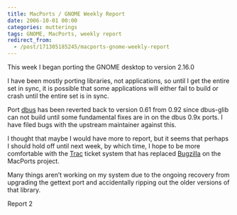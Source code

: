 ```yaml
---
title: MacPorts / GNOME Weekly Report
date: 2006-10-01 00:00
categories: mutterings
tags: GNOME, MacPorts, weekly report
redirect_from:
  - /post/171305185245/macports-gnome-weekly-report
---
```

This week I began porting the GNOME desktop to version 2.16.0

I have been mostly porting libraries, not applications, so until I get the entire set in sync, it is possible that some applications will either fail to build or crash until the entire set is in sync.

Port [dbus](http://dbus.freedesktop.org) has been reverted back to version 0.61 from 0.92 since dbus-glib can not build until some fundamental fixes are in on the dbus 0.9x ports. I have filed bugs with the upstream maintainer against this.

I thought that maybe I would have more to report, but it seems that perhaps I should hold off until next week, by which time, I hope to be more comfortable with the [Trac](http://trac.edgewall.com/) ticket system that has replaced [Bugzilla](http://www.bugzilla.org) on the MacPorts project.

Many things aren&rsquo;t working on my system due to the ongoing recovery from upgrading the gettext port and accidentally ripping out the older versions of that library.

Report 2
